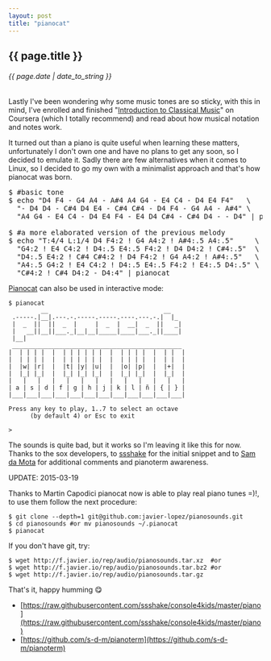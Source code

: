 ```yaml
---
layout: post
title: "pianocat"
---
```


## {{ page.title }}

###### {{ page.date | date_to_string }}

Lastly I've been wondering why some music tones are so sticky, with this in mind, I've enrolled and finished "[Introduction to Classical Music](https://class.coursera.org/introclassicalmusic-001)" on Coursera (which I totally recommend) and read about how musical notation and notes work.

It turned out than a piano is quite useful when learning these matters, unfortunately I don't own one and have no plans to get any soon, so I decided to emulate it. Sadly there are few alternatives when it comes to Linux, so I decided to go my own with a minimalist approach and that's how pianocat was born.

<pre class="sh_sh">
$ #basic tone
$ echo "D4 F4 - G4 A4 - A#4 A4 G4 - E4 C4 - D4 E4 F4"   \
  "- D4 D4 - C#4 D4 E4 - C#4 C#4 - D4 F4 - G4 A4 - A#4" \
  "A4 G4 - E4 C4 - D4 E4 F4 - E4 D4 C#4 - C#4 D4 - - D4" | pianocat

$ #a more elaborated version of the previous melody
$ echo "T:4/4 L:1/4 D4 F4:2 ! G4 A4:2 ! A#4:.5 A4:.5"     \
  "G4:2 ! E4 C4:2 ! D4:.5 E4:.5 F4:2 ! D4 D4:2 ! C#4:.5"  \
  "D4:.5 E4:2 ! C#4 C#4:2 ! D4 F4:2 ! G4 A4:2 ! A#4:.5"   \
  "A4:.5 G4:2 ! E4 C4:2 ! D4:.5 E4:.5 F4:2 ! E4:.5 D4:.5" \
  "C#4:2 ! C#4 D4:2 - D4:4" | pianocat
</pre>


[Pianocat](https://github.com/javier-lopez/learn/blob/master/sh/tools/pianocat) can also be used in interactive mode:

    $ pianocat
             __                                __
     .-----.|__|.---.-.-----.-----.----.---.-.|  |_
     |  _  ||  ||  _  |     |  _  |  __|  _  ||   _|
     |   __||__||___._|__|__|_____|____|___._||____|
     |__|
     _______________________________________________
    |  | | | |  |  | | | | | |  |  | | | |  |  | |  |
    |  | | | |  |  | | | | | |  |  | | | |  |  | |  |
    |  |w| |r|  |  |t| |y| |u|  |  |o| |p|  |  |+|  |
    |  |_| |_|  |  |_| |_| |_|  |  |_| |_|  |  |_|  |
    |   |   |   |   |   |   |   |   |   |   |   |   |
    | a | s | d | f | g | h | j | k | l | ñ | { | } |
    |___|___|___|___|___|___|___|___|___|___|___|___|

    Press any key to play, 1..7 to select an octave
          (by default 4) or Esc to exit

    >

The sounds is quite bad, but it works so I'm leaving it like this for now. Thanks to the sox developers, to [ssshake](https://github.com/ssshake) for the initial snippet and to [Sam da Mota](https://github.com/s-d-m) for additional comments and pianoterm awareness.

UPDATE: 2015-03-19

Thanks to Martin Capodici pianocat now is able to play real piano tunes =)!, to use them follow the next procedure:

    $ git clone --depth=1 git@github.com:javier-lopez/pianosounds.git
    $ cd pianosounds #or mv pianosounds ~/.pianocat
    $ pianocat

If you don't have git, try:

    $ wget http://f.javier.io/rep/audio/pianosounds.tar.xz  #or
    $ wget http://f.javier.io/rep/audio/pianosounds.tar.bz2 #or
    $ wget http://f.javier.io/rep/audio/pianosounds.tar.gz

That's it, happy humming &#128523;

- [https://raw.githubusercontent.com/ssshake/console4kids/master/piano](https://raw.githubusercontent.com/ssshake/console4kids/master/piano)
- [https://github.com/s-d-m/pianoterm](https://github.com/s-d-m/pianoterm)
